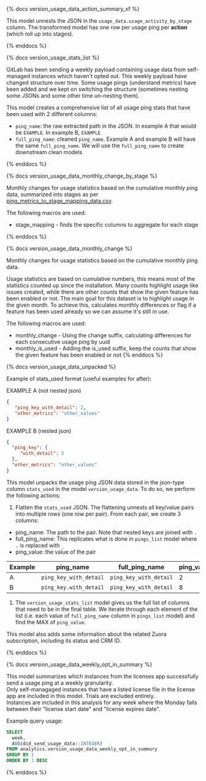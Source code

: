 {% docs version_usage_data_action_summary_xf %}

This model unnests the JSON in the `usage_data.usage_activity_by_stage` column. The transformed model has one row per usage ping per **action** (which roll up into stages).

{% enddocs %}


{% docs version_usage_stats_list %}

GitLab has been sending a weekly payload containing usage data from self-managed instances which haven't opted out. This weekly payload have changed structure over time. Some usage pings (understand metrics) have been added and we kept on switching the structure (sometimes nesting some JSONs and some other time un-nesting them).

This model creates a comprehensive list of all usage ping stats that have been used with 2 different columns:

* `ping_name`: the raw extracted path  in the JSON. In example A that would be `EXAMPLE`. In example B, `EXAMPLE`
* `full_ping_name`: cleaned `ping_name`. Example A and example B will have the same `full_ping_name`. We will use the `full_ping_name` to create downstream clean models


{% enddocs %}

{% docs version_usage_data_monthly_change_by_stage %}

Monthly changes for usage statistics based on the cumulative monthly ping data, summarized into stages as per [ping_metrics_to_stage_mapping_data.csv](https://gitlab.com/gitlab-data/analytics/blob/master/transform/snowflake-dbt/data/ping_metrics_to_stage_mapping_data.csv).

The following macros are used:
* stage_mapping - finds the specific columns to aggregate for each stage

{% enddocs %}

{% docs version_usage_data_monthly_change %}

Monthly changes for usage statistics based on the cumulative monthly ping data.

Usage statistics are based on cumulative numbers, this means most of the statistics counted up since the installation. Many counts highlight usage like issues created, while there are other counts that show the given feature has been enabled or not.
The main goal for this dataset is to highlight usage in the given month. To achieve this, calculates monthly differences or flag if a feature has been used already so we can assume it's still in use.

The following macros are used:

* monthly_change - Using the change suffix, calculating differences for each consecutive usage ping by uuid
* monthly_is_used - Adding the is_used suffix, keep the counts that show the given feature has been enabled or not
{% enddocs %}

{% docs version_usage_data_unpacked %}

Example of stats_used format (useful examples for after):

EXAMPLE A (not nested json)
```json
{
   "ping_key_with_detail": 2,
   "other_metrics": "other_values"
}
```

EXAMPLE B (nested json)
```json
{
  "ping_key": { 
     "with_detail": 5
  },
  "other_metrics": "other_values"
}
```
 
This model unpacks the usage ping JSON data stored in the json-type column `stats_used` in the model `version_usage_data`. To do so, we perform the following actions:

1. Flatten the `stats_used` JSON. The flattening unnests all key/value pairs into multiple rows (one row per pair). From each pair, we create 3 columns:

  * ping_name: The path to the pair. Note that nested keys are joined with `.`
  * full_ping_name: This replicates what is done in `pings_list` model where `.` is replaced with `_`
  * ping_value: the value of the pair
  
| Example | ping_name | full_ping_name | ping_value |
|---|---|---|---|
| A | `ping_key_with_detail` | `ping_key_with_detail` | 2 |
| B | `ping_key.with_detail` | `ping_key_with_detail` | 8 |

1. The `version_usage_stats_list` model gives us the full list of columns that need to be in the final table. We iterate through each element of the list (i.e. each value of `full_ping_name` column in `pings_list` model) and find the MAX of `ping_value`.

This model also adds some information about the related Zuora subscription, including its status and CRM ID.

{% enddocs %}


{% docs version_usage_data_weekly_opt_in_summary %}

This model summarizes which instances from the licenses app successfully send a usage ping at a weekly granularity.  
Only self-managaged instances that have a listed license file in the license app are included in this model. Trials are excluded entirely.  
Instances are included in this analysis for any week where the Monday falls between their "license start date" and "license expires date".  

Example query usage:
```sql
SELECT
  week,
  AVG(did_send_usage_data::INTEGER)
FROM analytics.version_usage_data_weekly_opt_in_summary
GROUP BY 1
ORDER BY 1 DESC
```

{% enddocs %}
